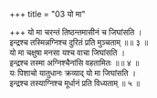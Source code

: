 +++
title = "03 यो मा"

+++
यो मा चरन्तं तिष्ठन्तमासीनं च जिघांसति ।  
इन्द्रश्च तस्मिन्नग्निश्च दुरितं प्रति मुञ्चताम् ॥॥ ३ ॥  
यो मा चक्षुषा मनसा यश्च वाचा जिघांसति ।  
इन्द्रश्च तस्मा अग्निश्चैनांसि वहतामितः ॥॥ ४ ॥  
यः पिशाचो यातुधानः क्रव्याद् यो मा जिघांसति ।  
इन्द्रश्च तस्याग्निश्च मूर्धानं प्रति विध्यताम् ॥ ५ ॥